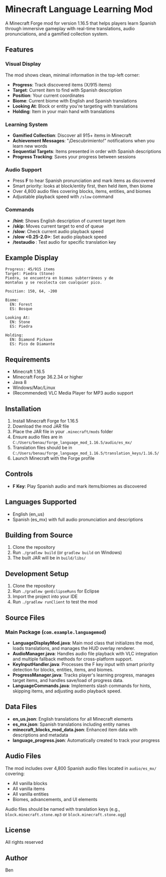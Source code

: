 # Minecraft Language Learning Mod

A Minecraft Forge mod for version 1.16.5 that helps players learn Spanish through immersive gameplay with real-time translations, audio pronunciations, and a gamified collection system.

## Features

### Visual Display
The mod shows clean, minimal information in the top-left corner:
- **Progress**: Track discovered items (X/915 items)
- **Target**: Current item to find with Spanish description
- **Position**: Your current coordinates
- **Biome**: Current biome with English and Spanish translations
- **Looking At**: Block or entity you're targeting with translations
- **Holding**: Item in your main hand with translations

### Learning System
- **Gamified Collection**: Discover all 915+ items in Minecraft
- **Achievement Messages**: "¡Descubrimiento!" notifications when you learn new words
- **Sequential Targets**: Items presented in order with Spanish descriptions
- **Progress Tracking**: Saves your progress between sessions

### Audio Support
- Press **F** to hear Spanish pronunciation and mark items as discovered
- Smart priority: looks at block/entity first, then held item, then biome
- Over 4,800 audio files covering blocks, items, entities, and biomes
- Adjustable playback speed with `/slow` command

### Commands
- **/hint**: Shows English description of current target item
- **/skip**: Moves current target to end of queue
- **/slow**: Check current audio playback speed
- **/slow <0.25-2.0>**: Set audio playback speed
- **/testaudio <key>**: Test audio for specific translation key

## Example Display

```
Progress: 45/915 items
Target: Piedra (Stone)
Piedra, se encuentra en biomas subterráneos y de
montañas y se recolecta con cualquier pico.

Position: 150, 64, -200

Biome:
  EN: Forest
  ES: Bosque

Looking At:
  EN: Stone
  ES: Piedra

Holding:
  EN: Diamond Pickaxe
  ES: Pico de Diamante
```

## Requirements

- Minecraft 1.16.5
- Minecraft Forge 36.2.34 or higher
- Java 8
- Windows/Mac/Linux
- (Recommended) VLC Media Player for MP3 audio support

## Installation

1. Install Minecraft Forge for 1.16.5
2. Download the mod JAR file
3. Place the JAR file in your `.minecraft/mods` folder
4. Ensure audio files are in `C:/Users/benau/forge_language_mod_1.16.5/audio/es_mx/`
5. Translation files should be in `C:/Users/benau/forge_language_mod_1.16.5/translation_keys/1.16.5/`
6. Launch Minecraft with the Forge profile

## Controls

- **F Key**: Play Spanish audio and mark items/biomes as discovered

## Languages Supported

- English (en_us)
- Spanish (es_mx) with full audio pronunciation and descriptions

## Building from Source

1. Clone the repository
2. Run `./gradlew build` (or `gradlew build` on Windows)
3. The built JAR will be in `build/libs/`

## Development Setup

1. Clone the repository
2. Run `./gradlew genEclipseRuns` for Eclipse
3. Import the project into your IDE
4. Run `./gradlew runClient` to test the mod

## Source Files

### Main Package (`com.example.languagemod`)

- **LanguageDisplayMod.java**: Main mod class that initializes the mod, loads translations, and manages the HUD overlay renderer.
- **AudioManager.java**: Handles audio file playback with VLC integration and multiple fallback methods for cross-platform support.
- **KeyInputHandler.java**: Processes the F key input with smart priority detection for blocks, entities, items, and biomes.
- **ProgressManager.java**: Tracks player's learning progress, manages target items, and handles save/load of progress data.
- **LanguageCommands.java**: Implements slash commands for hints, skipping items, and adjusting audio playback speed.

## Data Files

- **en_us.json**: English translations for all Minecraft elements
- **es_mx.json**: Spanish translations including entity names
- **minecraft_blocks_mod_data.json**: Enhanced item data with descriptions and metadata
- **language_progress.json**: Automatically created to track your progress

## Audio Files

The mod includes over 4,800 Spanish audio files located in `audio/es_mx/` covering:
- All vanilla blocks
- All vanilla items  
- All vanilla entities
- Biomes, advancements, and UI elements

Audio files should be named with translation keys (e.g., `block.minecraft.stone.mp3` or `block.minecraft.stone.ogg`)

## License

All rights reserved

## Author

Ben